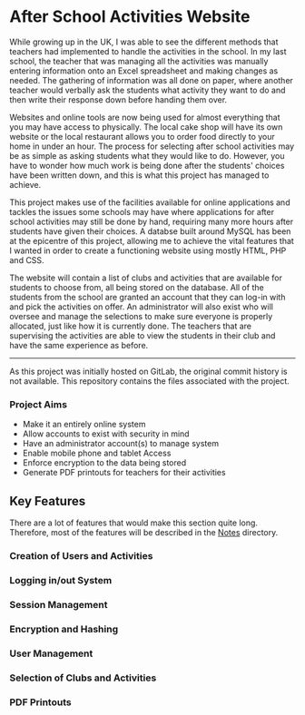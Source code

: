 # After School Activities Website

While growing up in the UK, I was able to see the different methods that teachers had implemented to handle the activities in the school. In my last school, the teacher that was managing all the activities was manually entering information onto an Excel spreadsheet and making changes as needed. The gathering of information was all done on paper, where another teacher would verbally ask the students what activity they want to do and then write their response down before handing them over.

Websites and online tools are now being used for almost everything that you may have access to physically. The local cake shop will have its own website or the local restaurant allows you to order food directly to your home in under an hour. The process for selecting after school activities may be as simple as asking students what they would like to do. However, you have to wonder how much work is being done after the students' choices have been written down, and this is what this project has managed to achieve.

This project makes use of the facilities available for online applications and tackles the issues some schools may have where applications for after school activities may still be done by hand, requiring many more hours after students have given their choices. A databse built around MySQL has been at the epicentre of this project, allowing me to achieve the vital features that I wanted in order to create a functioning website using mostly HTML, PHP and CSS.

The website will contain a list of clubs and activities that are available for students to choose from, all being stored on the database. All of the students from the school are granted an account that they can log-in with and pick the activities on offer. An administrator will also exist who will oversee and manage the selections to make sure everyone is properly allocated, just like how it is currently done. The teachers that are supervising the activities are able to view the students in their club and have the same experience as before.

---

As this project was initially hosted on GitLab, the original commit history is not available. This repository contains the files associated with the project.


### Project Aims

- Make it an entirely online system
- Allow accounts to exist with security in mind
- Have an administrator account(s) to manage system
- Enable mobile phone and tablet Access
- Enforce encryption to the data being stored
- Generate PDF printouts for teachers for their activities

## Key Features

There are a lot of features that would make this section quite long. Therefore, most of the features will be described in the [Notes](Notes) directory. 

### Creation of Users and Activities 


### Logging in/out System


### Session Management


### Encryption and Hashing


### User Management


### Selection of Clubs and Activities


### PDF Printouts
